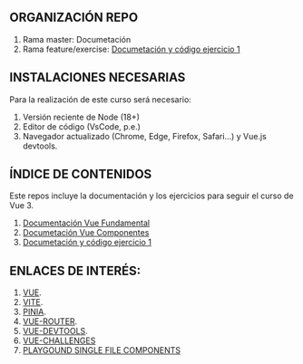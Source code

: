 ## ORGANIZACIÓN REPO

1. Rama master: Documetación
2. Rama feature/exercise: [Documetación y código ejercicio 1](https://github.com/julioleiva/curso-vue3-pinia/tree/feature/exercise)

## INSTALACIONES NECESARIAS

Para la realización de este curso será necesario:

1. Versión reciente de Node (18+)
2. Editor de código (VsCode, p.e.)
3. Navegador actualizado (Chrome, Edge, Firefox, Safari...) y Vue.js devtools.


## ÍNDICE DE CONTENIDOS

Este repos incluye la documentación y los ejercicios para seguir el curso de Vue 3.

1. [Documentación Vue Fundamental](https://github.com/julioleiva/curso-vue3-pinia/blob/master/BASES.md)
2. [Documetación Vue Componentes](https://github.com/julioleiva/curso-vue3-pinia/blob/master/COMPONENTES.md)
4. [Documetación y código ejercicio 1](https://github.com/julioleiva/curso-vue3-pinia/tree/feature/exercise)


## ENLACES DE INTERÉS:
1. [VUE](https://vuejs.org/guide/introduction.html).
2. [VITE](https://vitejs.dev/guide/).
3. [PINIA](https://pinia.vuejs.org/introduction.html).
4. [VUE-ROUTER](https://v3.router.vuejs.org/guide/).
5. [VUE-DEVTOOLS](https://chrome.google.com/webstore/detail/vuejs-devtools/nhdogjmejiglipccpnnnanhbledajbpd?hl=es).
6. [VUE-CHALLENGES](https://vuejs-challenges.netlify.app/getting-started.html)
7. [PLAYGOUND SINGLE FILE COMPONENTS](https://sfc.vuejs.org)
